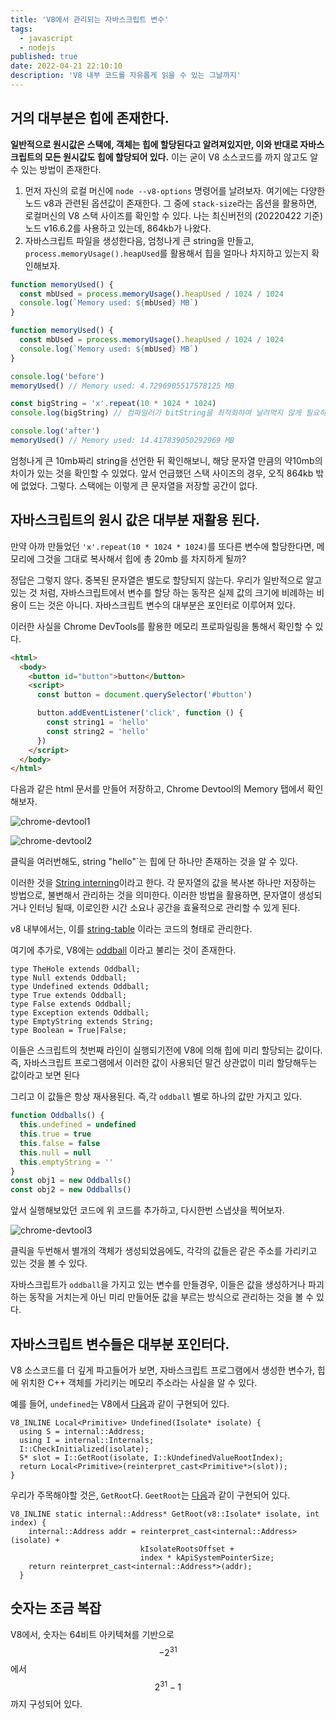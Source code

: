 ```yaml
---
title: 'V8에서 관리되는 자바스크립트 변수'
tags:
  - javascript
  - nodejs
published: true
date: 2022-04-21 22:10:10
description: 'V8 내부 코드를 자유롭게 읽을 수 있는 그날까지'
---
```


## 거의 대부분은 힙에 존재한다.

**일반적으로 원시값은 스택에, 객체는 힙에 할당된다고 알려져있지만, 이와 반대로 자바스크립트의 모든 원시값도 힙에 할당되어 있다.** 이는 굳이 V8 소스코드를 까지 않고도 알 수 있는 방법이 존재한다.

1. 먼저 자신의 로컬 머신에 `node --v8-options` 명령어를 날려보자. 여기에는 다양한 노드 v8과 관련된 옵션값이 존재한다. 그 중에 `stack-size`라는 옵션을 활용하면, 로컬머신의 V8 스택 사이즈를 확인할 수 있다. 나는 최신버전의 (20220422 기준) 노드 v16.6.2를 사용하고 있는데, 864kb가 나왔다.
2. 자바스크립트 파일을 생성한다음, 엄청나게 큰 string을 만들고, `process.memoryUsage().heapUsed`를 활용해서 힙을 얼마나 차지하고 있는지 확인해보자.

```javascript
function memoryUsed() {
  const mbUsed = process.memoryUsage().heapUsed / 1024 / 1024
  console.log(`Memory used: ${mbUsed} MB`)
}

function memoryUsed() {
  const mbUsed = process.memoryUsage().heapUsed / 1024 / 1024
  console.log(`Memory used: ${mbUsed} MB`)
}

console.log('before')
memoryUsed() // Memory used: 4.7296905517578125 MB

const bigString = 'x'.repeat(10 * 1024 * 1024)
console.log(bigString) // 컴파일러가 bitString을 최적화하여 날려먹지 않게 필요하다.

console.log('after')
memoryUsed() // Memory used: 14.417839050292969 MB
```

엄청나게 큰 10mb짜리 string을 선언한 뒤 확인해보니, 해당 문자열 만큼의 약10mb의 차이가 있는 것을 확인할 수 있었다. 앞서 언급했던 스택 사이즈의 경우, 오직 864kb 밖에 없었다. 그렇다. 스택에는 이렇게 큰 문자열을 저장할 공간이 없다.

## 자바스크립트의 원시 값은 대부분 재활용 된다.

만약 아까 만들었던 `'x'.repeat(10 * 1024 * 1024)`를 또다른 변수에 할당한다면, 메모리에 그것을 그대로 복사해서 힙에 총 20mb 를 차지하게 될까?

정답은 그렇지 않다. 중복된 문자열은 별도로 할당되지 않는다. 우리가 일반적으로 알고 있는 것 처럼, 자바스크립트에서 변수를 할당 하는 동작은 실제 값의 크기에 비례하는 비용이 드는 것은 아니다. 자바스크립트 변수의 대부분은 포인터로 이루어져 있다.

이러한 사실을 Chrome DevTools를 활용한 메모리 프로파일링을 통해서 확인할 수 있다.

```html
<html>
  <body>
    <button id="button">button</button>
    <script>
      const button = document.querySelector('#button')

      button.addEventListener('click', function () {
        const string1 = 'hello'
        const string2 = 'hello'
      })
    </script>
  </body>
</html>
```

다음과 같은 html 문서를 만들어 저장하고, Chrome Devtool의 Memory 탭에서 확인해보자.

![chrome-devtool1](./images/chrome-devtool1.png)

![chrome-devtool2](./images/chrome-devtool2.png)

클릭을 여러번해도, string "hello"`는 힙에 단 하나만 존재하는 것을 알 수 있다.

이러한 것을 [String interning](https://en.wikipedia.org/wiki/String_interning)이라고 한다. 각 문자열의 값을 복사본 하나만 저장하는 방법으로, 불변해서 관리하는 것을 의미한다. 이러한 방법을 활용하면, 문자열이 생성되거나 인터닝 될때, 이로인한 시간 소요나 공간을 효율적으로 관리할 수 있게 된다.

v8 내부에서는, 이를 [string-table](https://chromium.googlesource.com/v8/v8/+/fc0cbc144530662db5ef27406e1c7302760e8461/src/objects/string-table.h) 이라는 코드의 형태로 관리한다.

여기에 추가로, V8에는 [oddball](https://chromium.googlesource.com/v8/v8/+/master/src/builtins/base.tq#506) 이라고 불리는 것이 존재한다.

```
type TheHole extends Oddball;
type Null extends Oddball;
type Undefined extends Oddball;
type True extends Oddball;
type False extends Oddball;
type Exception extends Oddball;
type EmptyString extends String;
type Boolean = True|False;
```

이들은 스크립트의 첫번째 라인이 실행되기전에 V8에 의해 힙에 미리 할당되는 값이다. 즉, 자바스크립트 프로그램에서 이러한 값이 사용되던 말건 상관없이 미리 할당해두는 값이라고 보면 된다

그리고 이 값들은 항상 재사용된다. 즉,각 `oddball` 별로 하나의 값만 가지고 있다.

```javascript
function Oddballs() {
  this.undefined = undefined
  this.true = true
  this.false = false
  this.null = null
  this.emptyString = ''
}
const obj1 = new Oddballs()
const obj2 = new Oddballs()
```

앞서 실행해보았던 코드에 위 코드를 추가하고, 다시한번 스냅샷을 찍어보자.

![chrome-devtool3](./images/chrome-devtool3.png)

클릭을 두번해서 별개의 객체가 생성되었음에도, 각각의 값들은 같은 주소를 가리키고 있는 것을 볼 수 있다.

자바스크립트가 `oddball`을 가지고 있는 변수를 만들경우, 이들은 값을 생성하거나 파괴하는 동작을 거치는게 아닌 미리 만들어둔 값을 부르는 방식으로 관리하는 것을 볼 수 있다.

## 자바스크립트 변수들은 대부분 포인터다.

V8 소스코드를 더 깊게 파고들어가 보면, 자바스크립트 프로그램에서 생성한 변수가, 힙에 위치한 C++ 객체를 가리키는 메모리 주소라는 사실을 알 수 있다.

예를 들어, `undefined`는 V8에서 [다음](https://chromium.googlesource.com/v8/v8/+/a684fc4c927940a073e3859cbf91c301550f4318/include/v8-primitive.h#830)과 같이 구현되어 있다.

```
V8_INLINE Local<Primitive> Undefined(Isolate* isolate) {
  using S = internal::Address;
  using I = internal::Internals;
  I::CheckInitialized(isolate);
  S* slot = I::GetRoot(isolate, I::kUndefinedValueRootIndex);
  return Local<Primitive>(reinterpret_cast<Primitive*>(slot));
}
```

우리가 주목해야할 것은, `GetRoot`다. `GeetRoot`는 [다음](https://chromium.googlesource.com/v8/v8/+/a684fc4c927940a073e3859cbf91c301550f4318/include/v8-internal.h#388)과 같이 구현되어 있다.

```
V8_INLINE static internal::Address* GetRoot(v8::Isolate* isolate, int index) {
    internal::Address addr = reinterpret_cast<internal::Address>(isolate) +
                             kIsolateRootsOffset +
                             index * kApiSystemPointerSize;
    return reinterpret_cast<internal::Address*>(addr);
  }
```

## 숫자는 조금 복잡

V8에서, 숫자는 64비트 아키텍쳐를 기반으로 $$-2^{31}$$ 에서 $$2^{31}-1$$ 까지 구성되어 있다.
